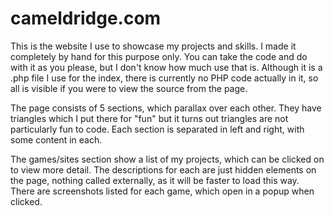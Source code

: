 cameldridge.com
===========

This is the website I use to showcase my projects and skills. I made it completely by hand for this purpose only. You can take the code and do with it as you please, but I don't know how much use that is. Although it is a .php file I use for the index, there is currently no PHP code actually in it, so all is visible if you were to view the source from the page.

The page consists of 5 sections, which parallax over each other. They have triangles which I put there for "fun" but it turns out triangles are not particularly fun to code. Each section is separated in left and right, with some content in each.  

The games/sites section show a list of my projects, which can be clicked on to view more detail. The descriptions for each are just hidden elements on the page, nothing called externally, as it will be faster to load this way. There are screenshots listed for each game, which open in a popup when clicked.

